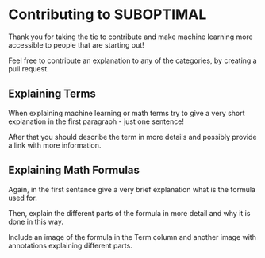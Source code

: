 # Contributing to SUBOPTIMAL

Thank you for taking the tie to contribute and make machine learning more accessible to people that are starting out!

Feel free to contribute an explanation to any of the categories, by creating a pull request.

## Explaining Terms

When explaining machine learning or math terms try to give a very short explanation in the first paragraph - just one sentence!

After that you should describe the term in more details and possibly provide a link with more information.

## Explaining Math Formulas

Again, in the first sentance give a very brief explanation what is the formula used for.

Then, explain the different parts of the formula in more detail and why it is done in this way.

Include an image of the formula in the Term column and another image with annotations explaining different parts.
